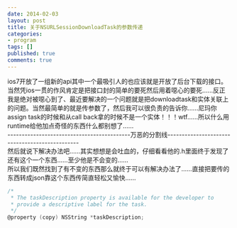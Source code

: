 ```yaml
---
date: 2014-02-03
layout: post
title: 关于NSURLSessionDownloadTask的参数传递
categories:
- program
tags: []
published: true
comments: true
---
```

<p>ios7开放了一组新的api其中一个最吸引人的也应该就是开放了后台下载的接口。当然凭ios一贯的作风肯定是把接口封的简单的要死然后用着噁心的要死……反正我是绝对被噁心到了、最近要解决的一个问题就是把downloadtask和实体关联上的问题。当然最简单的就是传参数了，然后我可以很负责的告诉你……尼玛你assign task的时候和从call back拿的时候不是一个实体！！！wtf……所以什么用runtime给他加点奇怪的东西什么都别想了……<br />
-------------------------------------------万恶的分割线-----------------------------------------------<br />
然后就说下解决办法吧……其实想想是会吐血的，仔细看看他的.h里面终于发现了还有这个一个东西……至少他是不会变的……<br />
所以我们既然找到了有不变的东西那么就终于可以有解决办法了……直接把要传的东西转成json靠这个东西传简直轻松又愉快……</p>

```objective-c
/*
 * The taskDescription property is available for the developer to
 * provide a descriptive label for the task.
 */
@property (copy) NSString *taskDescription;
```
